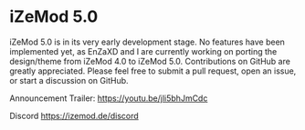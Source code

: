 # iZeMod 5.0

iZeMod 5.0 is in its very early development stage. No features have been implemented yet, as EnZaXD and I are currently working on porting the design/theme from iZeMod 4.0 to iZeMod 5.0. Contributions on GitHub are greatly appreciated. Please feel free to submit a pull request, open an issue, or start a discussion on GitHub.

Announcement Trailer: https://youtu.be/jli5bhJmCdc

Discord https://izemod.de/discord
